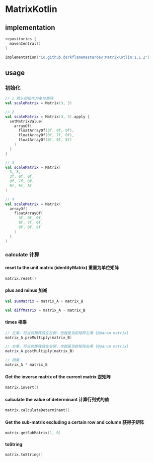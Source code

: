 # MatrixKotlin

## implementation

```kotlin
repositories {
  mavenCentral()
}
```

```kotlin
implementation("io.github.darkflamemasterdev:MatrixKotlin:1.1.2")
```    

## usage

### 初始化

```kotlin
// 1 默认初始化为单位矩阵
val scaleMatrix = Matrix(3, 3)

// 2
val scaleMatrix = Matrix(3, 3).apply {
  setMatrixValue(
    arrayOf(
      floatArrayOf(3f, 0f, 0f),
      floatArrayOf(0f, 7f, 0f),
      floatArrayOf(0f, 0f, 8f)
    )
  )
}

// 3
val scaleMatrix = Matrix(
  3, 3,
  3f, 0f, 0f,
  0f, 7f, 0f,
  0f, 0f, 8f
)

// 4
val scaleMatrix = Matrix(
  arrayOf(
    floatArrayOf(
      3f, 0f, 0f,
      0f, 7f, 0f,
      0f, 0f, 8f
    )
  )
)
```

### calculate 计算

#### reset to the unit matrix (identityMatrix) 重置为单位矩阵

```kotlin
matrix.reset()
```

#### plus and minus 加减

```kotlin
val sumMatrix = matrix_A + matrix_B

val diffMatrix = matrix_A - matrix_B
```

#### times 相乘

```kotlin
// 左乘，将当前矩阵放在左侧，也就是当前矩阵左乘 {@param matrix}
matrix_A.preMultiply(matrix_B)

// 右乘，将当前矩阵放在右侧，也就是当前矩阵右乘 {@param matrix}
matrix_A.postMultiply(matrix_B)

// 相乘
matrix_A * matrix_B
```

#### Get the inverse matrix of the current matrix 逆矩阵

```kotlin
matrix.invert()
```

#### calculate the value of determinant 计算行列式的值

```kotlin
matrix.calculateDeterminant()
```

#### Get the sub-matrix excluding a certain row and column 获得子矩阵

```kotlin
matrix.getSubMatrix(1, 0)
```

#### toString

```kotlin
matrix.toString()
```
